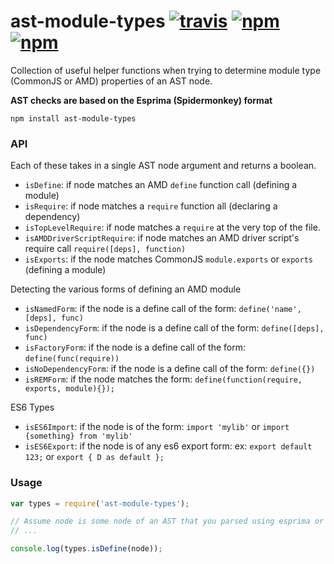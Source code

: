 # ast-module-types [![travis](http://img.shields.io/travis/mrjoelkemp/ast-module-types.svg)](https://travis-ci.org/mrjoelkemp/node-ast-module-types/) [![npm](http://img.shields.io/npm/v/ast-module-types.svg)](https://npmjs.org/package/ast-module-types) [![npm](http://img.shields.io/npm/dm/ast-module-types.svg)](https://npmjs.org/package/ast-module-types)

Collection of useful helper functions when trying to determine
module type (CommonJS or AMD) properties of an AST node.

**AST checks are based on the Esprima (Spidermonkey) format**

`npm install ast-module-types`

### API

Each of these takes in a single AST node argument
and returns a boolean.

* `isDefine`: if node matches an AMD `define` function call (defining a module)
* `isRequire`: if node matches a `require` function all (declaring a dependency)
* `isTopLevelRequire`: if node matches a `require` at the very top of the file.
* `isAMDDriverScriptRequire`: if node matches an AMD driver script's require call `require([deps], function)`
* `isExports`: if the node matches CommonJS `module.exports` or `exports` (defining a module)

Detecting the various forms of defining an AMD module

* `isNamedForm`: if the node is a define call of the form: `define('name', [deps], func)`
* `isDependencyForm`: if the node is a define call of the form: `define([deps], func)`
* `isFactoryForm`: if the node is a define call of the form: `define(func(require))`
* `isNoDependencyForm`: if the node is a define call of the form: `define({})`
* `isREMForm`: if the node matches the form: `define(function(require, exports, module){});`

ES6 Types

* `isES6Import`: if the node is of the form: `import 'mylib'` or `import {something} from 'mylib'`
* `isES6Export`: if the node is of any es6 export form: ex: `export default 123;` or `export { D as default };`

### Usage

```javascript
var types = require('ast-module-types');

// Assume node is some node of an AST that you parsed using esprima or esprima-fb
// ...

console.log(types.isDefine(node));
```
